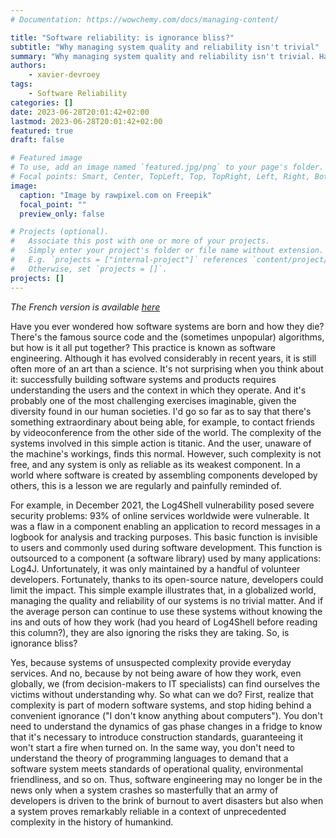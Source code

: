 ```yaml
---
# Documentation: https://wowchemy.com/docs/managing-content/

title: "Software reliability: is ignorance bliss?"
subtitle: "Why managing system quality and reliability isn't trivial"
summary: "Why managing system quality and reliability isn't trivial. Have you ever wondered how software systems are born and how they die? There’s the famous source code and the (sometimes unpopular) algorithms, but how is it all put together? This practice is known as software engineering."
authors:
    - xavier-devroey
tags: 
    - Software Reliability
categories: []
date: 2023-06-28T20:01:42+02:00
lastmod: 2023-06-28T20:01:42+02:00
featured: true
draft: false

# Featured image
# To use, add an image named `featured.jpg/png` to your page's folder.
# Focal points: Smart, Center, TopLeft, Top, TopRight, Left, Right, BottomLeft, Bottom, BottomRight.
image:
  caption: "Image by rawpixel.com on Freepik"
  focal_point: ""
  preview_only: false

# Projects (optional).
#   Associate this post with one or more of your projects.
#   Simply enter your project's folder or file name without extension.
#   E.g. `projects = ["internal-project"]` references `content/project/deep-learning/index.md`.
#   Otherwise, set `projects = []`.
projects: []
---
```


*The French version is available [here](https://www.lalibre.be/economie/decideurs-chroniqueurs/2023/06/27/fiabilite-logicielle-les-ignorants-sont-ils-vraiment-benis-5S2SM7GVBVB5TA62UXRCW4JHIU/)*

Have you ever wondered how software systems are born and how they die? There's the famous source code and the (sometimes unpopular) algorithms, but how is it all put together? This practice is known as software engineering. Although it has evolved considerably in recent years, it is still often more of an art than a science. It's not surprising when you think about it: successfully building software systems and products requires understanding the users and the context in which they operate. And it's probably one of the most challenging exercises imaginable, given the diversity found in our human societies. I'd go so far as to say that there's something extraordinary about being able, for example, to contact friends by videoconference from the other side of the world. The complexity of the systems involved in this simple action is titanic. And the user, unaware of the machine's workings, finds this normal. However, such complexity is not free, and any system is only as reliable as its weakest component. In a world where software is created by assembling components developed by others, this is a lesson we are regularly and painfully reminded of.

For example, in December 2021, the Log4Shell vulnerability posed severe security problems: 93% of online services worldwide were vulnerable. It was a flaw in a component enabling an application to record messages in a logbook for analysis and tracking purposes. This basic function is invisible to users and commonly used during software development. This function is outsourced to a component (a software library) used by many applications: Log4J. Unfortunately, it was only maintained by a handful of volunteer developers. Fortunately, thanks to its open-source nature, developers could limit the impact. This simple example illustrates that, in a globalized world, managing the quality and reliability of our systems is no trivial matter. And if the average person can continue to use these systems without knowing the ins and outs of how they work (had you heard of Log4Shell before reading this column?), they are also ignoring the risks they are taking. So, is ignorance bliss?  

Yes, because systems of unsuspected complexity provide everyday services. And no, because by not being aware of how they work, even globally, we (from decision-makers to IT specialists) can find ourselves the victims without understanding why. So what can we do? First, realize that complexity is part of modern software systems, and stop hiding behind a convenient ignorance ("I don't know anything about computers"). You don't need to understand the dynamics of gas phase changes in a fridge to know that it's necessary to introduce construction standards, guaranteeing it won't start a fire when turned on. In the same way, you don't need to understand the theory of programming languages to demand that a software system meets standards of operational quality, environmental friendliness, and so on. Thus, software engineering may no longer be in the news only when a system crashes so masterfully that an army of developers is driven to the brink of burnout to avert disasters but also when a system proves remarkably reliable in a context of unprecedented complexity in the history of humankind.

